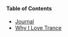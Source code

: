 #### Table of Contents

* [Journal](../main/random-thoughts/main.txt)
* [Why I Love Trance](../main/random-thoughts/why-i-love-trance.txt)
